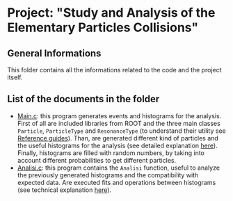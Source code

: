 # Project: "Study and Analysis of the Elementary Particles Collisions"

## General Informations
This folder contains all the informations related to the code and the project itself.

## List of the documents in the folder
- [Main.c](https://github.com/JustWhit3/Particle-class/blob/master/Project/Main.c): this program generates events and histograms for the analysis. First of all are included libraries from ROOT and the three main classes `Particle`, `ParticleType` and `ResonanceType` (to understand their utility see [Reference guides](https://github.com/JustWhit3/Particle-class/tree/master/Reference%20guides)). Than, are generated different kind of particles and the useful histograms for the analysis (see detailed explanation [here](https://github.com/JustWhit3/Particle-class/blob/master/Explanations/Explanations.pdf)). Finally, histograms are filled with random numbers, by taking into account different probabilities to get different particles.
- [Analisi.c](https://github.com/JustWhit3/Particle-class/blob/master/Project/Analisi.c): this program contains the `Analisi` function, useful to analyze the previously generated histograms and the compatibility with expected data. Are executed fits and operations between histograms (see technical explanation [here](https://github.com/JustWhit3/Particle-class/blob/master/Explanations/Explanations.pdf)).
